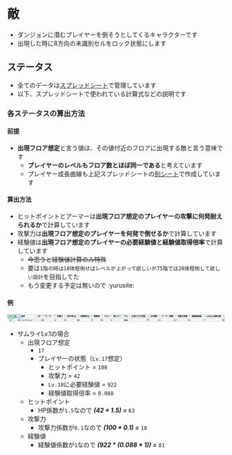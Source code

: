 # 敵
- ダンジョンに潜むプレイヤーを倒そうとしてくるキャラクターです
- 出現した時に8方向の未識別セルをロック状態にします

## ステータス
- 全てのデータは[スプレッドシート](https://docs.google.com/spreadsheets/d/15rXLu7xYhgzawgrjlfpExmsEUf8ZRnx_B_J2VGMdSSY/edit#gid=42248239)で管理しています
- 以下、スプレッドシートで使われている計算式などの説明です

### 各ステータスの算出方法

#### 前提
- **出現フロア想定**と言う値は、その値付近のフロアに出現する敵と言う意味です
    - **プレイヤーのレベルもフロア数とほぼ同一である**と考えています
    - プレイヤー成長曲線も上記スプレッドシートの[別シート](https://docs.google.com/spreadsheets/d/15rXLu7xYhgzawgrjlfpExmsEUf8ZRnx_B_J2VGMdSSY/edit#gid=0)で作成しています

#### 算出方法
- ヒットポイントとアーマーは**出現フロア想定のプレイヤーの攻撃に何発耐えられるか**で計算しています
- 攻撃力は**出現フロア想定のプレイヤーを何発で倒せるか**で計算しています
- 経験値は**出現フロア想定のプレイヤーの必要経験値と経験値取得倍率**で計算しています
    - ~~今思うと経験値計算のみ特殊~~
    - 要は`1階の時は10体程倒せばレベルが上がって欲しいが75階では20体程倒して欲しい設計`を目指してた
    - もう変更する予定は無いので :yurusite:

#### 例
![サムライLv.1の場合](img/EnemyStatus.png)
- サムライLv.1の場合
    - 出現フロア想定
        - `17`
        - プレイヤーの状態（`Lv.17`想定）
            - ヒットポイント = `100`
            - 攻撃力 = `42`
            - `Lv.18`に必要経験値 = `922`
            - 経験値取得倍率 = `0.088`
    - ヒットポイント
        - HP係数が`1.5`なので ***(42 * 1.5) =*** `63`
    - 攻撃力
        - 攻撃力係数が`0.1`なので ***(100 * 0.1) =*** `10`
    - 経験値
        - 経験値係数が`1`なので ***(922 * (0.088 * 1)) =*** `81`
